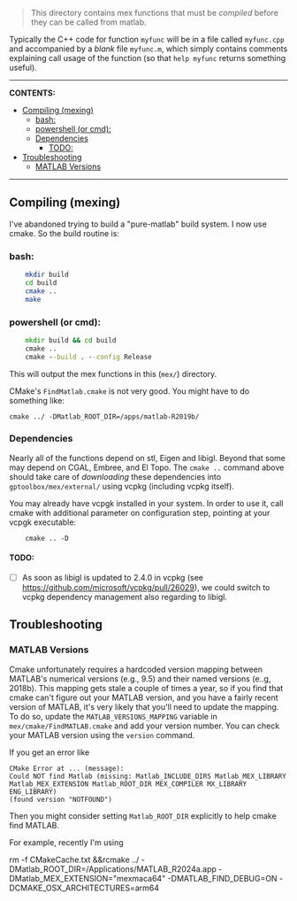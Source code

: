> This directory contains mex functions that must be _compiled_ before they can be
called from matlab.

Typically the C++ code for function `myfunc` will be in a file called
`myfunc.cpp` and accompanied by a _blank_ file `myfunc.m`, which simply contains
comments explaining call usage of the function (so that `help myfunc` returns
something useful).

------

**CONTENTS:**
- [Compiling (mexing)](#compiling-mexing)
  - [bash:](#bash)
  - [powershell (or cmd):](#powershell-or-cmd)
  - [Dependencies](#dependencies)
    - [TODO:](#todo)
- [Troubleshooting](#troubleshooting)
  - [MATLAB Versions](#matlab-versions)

------

## Compiling (mexing)

I've abandoned trying to build a "pure-matlab" build system. I now use cmake. So
the build routine is:

### bash:
```bash
    mkdir build 
    cd build
    cmake ..
    make
```

### powershell (or cmd):
```cmd
    mkdir build && cd build
    cmake ..
    cmake --build . --config Release
```
    

This will output the mex functions in this (`mex/`) directory.

CMake's `FindMatlab.cmake` is not very good. You might have to do something like:

    cmake ../ -DMatlab_ROOT_DIR=/apps/matlab-R2019b/

### Dependencies 

Nearly all of the functions depend on stl, Eigen and libigl.  Beyond that some
may depend on CGAL, Embree, and El Topo. The `cmake ..` command above should
take care of _downloading_ these dependencies into `gptoolbox/mex/external/` using vcpkg (including vcpkg itself).

You may already have vcpgk installed in your system. In order to use it, call cmake with additional parameter on configuration step, pointing at your vcpgk executable:
```
    cmake .. -D
```

#### TODO:
+ [ ] As soon as libigl is updated to 2.4.0 in vcpkg (see https://github.com/microsoft/vcpkg/pull/26029), we could switch to vcpkg dependency management also regarding to libigl.

## Troubleshooting

### MATLAB Versions

Cmake unfortunately requires a hardcoded version mapping between MATLAB's numerical
versions (e.g., 9.5) and their named versions (e..g, 2018b). This mapping gets
stale a couple of times a year, so if you find that cmake can't figure out your
MATLAB version, and you have a fairly recent version of MATLAB, it's very likely
that you'll need to update the mapping. To do so, update the `MATLAB_VERSIONS_MAPPING`
variable in `mex/cmake/FindMATLAB.cmake` and add your version number. You can
check your MATLAB version using the `version` command.

If you get an error like

    CMake Error at ... (message):
    Could NOT find Matlab (missing: Matlab_INCLUDE_DIRS Matlab_MEX_LIBRARY
    Matlab_MEX_EXTENSION Matlab_ROOT_DIR MEX_COMPILER MX_LIBRARY ENG_LIBRARY)
    (found version "NOTFOUND")

Then you might consider setting `Matlab_ROOT_DIR` explicitly to help cmake find
MATLAB.

For example, recently I'm using

   rm -f CMakeCache.txt &&rcmake ../ -DMatlab_ROOT_DIR=/Applications/MATLAB_R2024a.app -DMatlab_MEX_EXTENSION="mexmaca64" -DMATLAB_FIND_DEBUG=ON -DCMAKE_OSX_ARCHITECTURES=arm64

